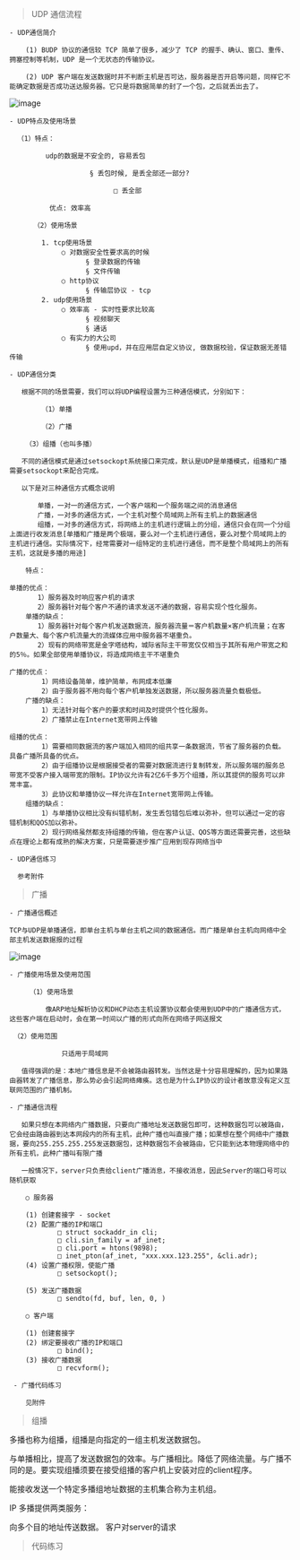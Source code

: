 
> UDP 通信流程

    - UDP通信简介

        (1) BUDP 协议的通信较 TCP 简单了很多，减少了 TCP 的握手、确认、窗口、重传、拥塞控制等机制，UDP 是一个无状态的传输协议。

        (2) UDP 客户端在发送数据时并不判断主机是否可达，服务器是否开启等问题，同样它不能确定数据是否成功送达服务器。它只是将数据简单的封了一个包，之后就丢出去了。

![image](https://user-images.githubusercontent.com/42632290/135738694-d236f25d-1687-46de-9535-e7ed7dc2a3e0.png)

    - UDP特点及使用场景
   
	  （1）特点：
	  
             udp的数据是不安全的, 容易丢包
	     
			            § 丢包时候, 是丢全部还一部分?
				    
				              □ 丢全部
					      
              优点: 效率高
     
          （2）使用场景
     
     	    1. tcp使用场景
		         ○ 对数据安全性要求高的时候
			           § 登录数据的传输
			           § 文件传输
		         ○ http协议
			           § 传输层协议 - tcp
	        2. udp使用场景
		         ○ 效率高 - 实时性要求比较高
			           § 视频聊天
			           § 通话
		         ○ 有实力的大公司
			           § 使用upd，并在应用层自定义协议, 做数据校验，保证数据无差错传输
     
    - UDP通信分类
    
       根据不同的场景需要，我们可以将UDP编程设置为三种通信模式，分别如下：

            （1）单播
	    
            （2）广播
	    
	    （3）组播（也叫多播）
	    
       不同的通信模式是通过setsockopt系统接口来完成，默认是UDP是单播模式，组播和广播需要setsockopt来配合完成。

       以下是对三种通信方式概念说明

           单播，一对一的通信方式，一个客户端和一个服务端之间的消息通信
           广播，一对多的通信方式，一个主机对整个局域网上所有主机上的数据通信
           组播，一对多的通信方式，将网络上的主机进行逻辑上的分组，通信只会在同一个分组上面进行收发消息[单播和广播是两个极端，要么对一个主机进行通信，要么对整个局域网上的主机进行通信。实际情况下，经常需要对一组特定的主机进行通信，而不是整个局域网上的所有主机，这就是多播的用途] 
	   
        特点：
	
	单播的优点：
           1）服务器及时响应客户机的请求
           2）服务器针对每个客户不通的请求发送不通的数据，容易实现个性化服务。
        单播的缺点：
           1）服务器针对每个客户机发送数据流，服务器流量＝客户机数量×客户机流量；在客户数量大、每个客户机流量大的流媒体应用中服务器不堪重负。
           2）现有的网络带宽是金字塔结构，城际省际主干带宽仅仅相当于其所有用户带宽之和的5％。如果全部使用单播协议，将造成网络主干不堪重负
	
	广播的优点：
            1）网络设备简单，维护简单，布网成本低廉
            2）由于服务器不用向每个客户机单独发送数据，所以服务器流量负载极低。
        广播的缺点：
            1）无法针对每个客户的要求和时间及时提供个性化服务。
            2）广播禁止在Internet宽带网上传输

	组播的优点：
            1）需要相同数据流的客户端加入相同的组共享一条数据流，节省了服务器的负载。具备广播所具备的优点。
            2）由于组播协议是根据接受者的需要对数据流进行复制转发，所以服务端的服务总带宽不受客户接入端带宽的限制。IP协议允许有2亿6千多万个组播，所以其提供的服务可以非常丰富。
            3）此协议和单播协议一样允许在Internet宽带网上传输。
        组播的缺点：
            1）与单播协议相比没有纠错机制，发生丢包错包后难以弥补，但可以通过一定的容错机制和QOS加以弥补。
            2）现行网络虽然都支持组播的传输，但在客户认证、QOS等方面还需要完善，这些缺点在理论上都有成熟的解决方案，只是需要逐步推广应用到现存网络当中
    
    - UDP通信练习
   
      参考附件

> 广播

    - 广播通信概述
        
	TCP与UDP是单播通信，即单台主机与单台主机之间的数据通信。而广播是单台主机向网络中全部主机发送数据报的过程
	
![image](https://user-images.githubusercontent.com/42632290/135744520-970c97a5-a630-446c-a69c-11b13967cb55.png)
    
    - 广播使用场景及使用范围
    
         （1）使用场景
	 
	         像ARP地址解析协议和DHCP动态主机设置协议都会使用到UDP中的广播通信方式，这些客户端在启动时，会在第一时间以广播的形式向所在网络子网送报文
         
	 （2）使用范围

                 只适用于局域网
                 
       值得强调的是：本地广播信息是不会被路由器转发。当然这是十分容易理解的，因为如果路由器转发了广播信息，那么势必会引起网络瘫痪。这也是为什么IP协议的设计者故意没有定义互联网范围的广播机制。
    
    - 广播通信流程
    
       如果只想在本网络内广播数据，只要向广播地址发送数据包即可，这种数据包可以被路由，它会经由路由器到达本网段内的所有主机，此种广播也叫直接广播；如果想在整个网络中广播数据，要向255.255.255.255发送数据包，这种数据包不会被路由，它只能到达本物理网络中的所有主机，此种广播叫有限广播
       
       一般情况下，server只负责给client广播消息，不接收消息，因此Server的端口号可以随机获取
    
    	○ 服务器
	
		(1) 创建套接字 - socket
		(2) 配置广播的IP和端口
				□ struct sockaddr_in cli;
				□ cli.sin_family = af_inet;
				□ cli.port = htons(9898);
				□ inet_pton(af_inet, "xxx.xxx.123.255", &cli.adr);
		(4) 设置广播权限，使能广播
				□ setsockopt();

		(5) 发送广播数据
				□ sendto(fd, buf, len, 0, )

        ○ 客户端
	
		(1) 创建套接字
		(2) 绑定要接收广播的IP和端口
				□ bind();
		(3) 接收广播数据
				□ recvform();
    
     - 广播代码练习  
    
        见附件
    
> 组播

多播也称为组播，组播是向指定的一组主机发送数据包。

与单播相比，提高了发送数据包的效率。与广播相比。降低了网络流量。与广播不同的是。要实现组播须要在接受组播的客户机上安装对应的client程序。

能接收发送一个特定多播组地址数据的主机集合称为主机组。

IP 多播提供两类服务：

向多个目的地址传送数据。
客户对server的请求

> 

> 代码练习
